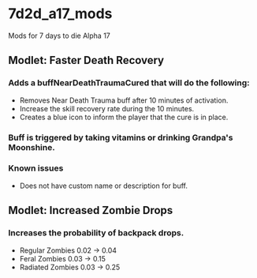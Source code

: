 # 7d2d_a17_mods
Mods for 7 days to die Alpha 17


## Modlet: Faster Death Recovery
### Adds a buffNearDeathTraumaCured that will do the following:
  * Removes Near Death Trauma buff after 10 minutes of activation.
  * Increase the skill recovery rate during the 10 minutes.
  * Creates a blue icon to inform the player that the cure is in place.
  
### Buff is triggered by taking vitamins or drinking Grandpa's Moonshine.

### Known issues
  * Does not have custom name or description for buff.
  
## Modlet: Increased Zombie Drops
### Increases the probability of backpack drops.
 * Regular Zombies 0.02 -> 0.04 
 * Feral Zombies 0.03 -> 0.15
 * Radiated Zombies 0.03 -> 0.25
